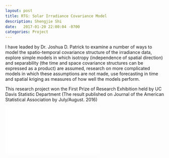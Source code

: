 ```yaml
---
layout: post
title: RTG: Solar Irradiance Covariance Model
description: Shengjie Shi
date:   2017-01-20 22:00:04 -0700
categories: Project
---
```


<p>
I have leaded by Dr. Joshua D. Patrick to examine a number of ways to model the spatio-temporal covariance structure of the irradiance data, explore simple models in which isotropy (independence of spatial direction) and separability (the time and space covariance structures can be expressed as a product) are assumed, research on more complicated models in which these assumptions are not made, use forecasting in time and spatial kriging as measures of how well the models perform. </p>

<p>This research project won the First Prize of Research Exhibition held by UC Davis Statistic Department (The result published on Journal of the American Statistical Association by July/August. 2016)</p>

![png](/images/solar-irradiance-covariance.pdf)

